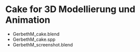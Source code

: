 # Cake for 3D Modellierung und Animation

- GerbethM_cake.blend
- GerbethM_cake.spp
- GerbethM_screenshot.blend
